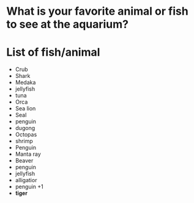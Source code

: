 # What is your favorite animal or fish to see at the aquarium?

# List of fish/animal
- Crub
- Shark
- Medaka
- jellyfish
- tuna
- Orca
- Sea lion
- Seal
- penguin
- dugong
- Octopas
- shrimp
- Penguin
- Manta ray
- Beaver
- penguin
- jellyfish
- alligatior
- penguin +1
- 𝐭𝐢𝐠𝐞𝐫
